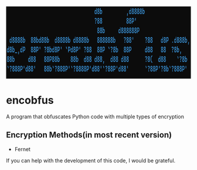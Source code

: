 <p align="center">
  <img width="600" height="197" src="banner.png"><br/>
</p>

<h1>encobfus</h1>
A program that obfuscates Python code with multiple types of encryption

## Encryption Methods(in most recent version)

* Fernet

<p>If you can help with the development of this code, I would be grateful.</p>
